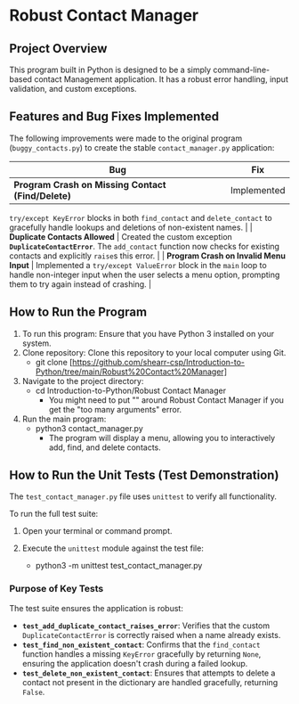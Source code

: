 # Robust Contact Manager
## Project Overview
This program built in Python is designed to be a simply command-line-based 
contact Management application. It has a robust error handling, input 
validation, and custom exceptions. 

## Features and Bug Fixes Implemented

The following improvements were made to the original program 
(`buggy_contacts.py`) to create the stable `contact_manager.py` application:

| **Bug** | **Fix** | 
| ----- | ----- | 
| **Program Crash on Missing Contact (Find/Delete)** | Implemented 
`try/except KeyError` blocks in both `find_contact` and `delete_contact` to 
gracefully handle lookups and deletions of non-existent names. | 
| **Duplicate Contacts Allowed** | Created the custom exception 
**`DuplicateContactError`**. The `add_contact` function now checks for existing 
contacts and explicitly `raise`s this error. | 
| **Program Crash on Invalid Menu Input** | Implemented a 
`try/except ValueError` block in the `main` loop to handle non-integer input 
when the user selects a menu option, prompting them to try again instead of 
crashing. | 

## How to Run the Program
1. To run this program: Ensure that you have Python 3 installed on your system.
2. Clone repository: Clone this repository to your local computer using Git.
   - git clone [https://github.com/shearr-csp/Introduction-to-Python/tree/main/Robust%20Contact%20Manager]
3. Navigate to the project directory:
   - cd Introduction-to-Python/Robust Contact Manager
      - You might need to put "" around Robust Contact Manager if you get 
        the "too many arguments" error. 
4. Run the main program:
   - python3 contact_manager.py
      - The program will display a menu, allowing you to interactively add, 
      find, and delete contacts.

## How to Run the Unit Tests (Test Demonstration)

The `test_contact_manager.py` file uses `unittest` to verify all functionality.

To run the full test suite:

1. Open your terminal or command prompt.

2. Execute the `unittest` module against the test file:
   - python3 -m unittest test_contact_manager.py

### Purpose of Key Tests

The test suite ensures the application is robust:

   - **`test_add_duplicate_contact_raises_error`**: Verifies that the custom 
   `DuplicateContactError` is correctly raised when a name already exists.
   - **`test_find_non_existent_contact`**: Confirms that the `find_contact` 
   function handles a missing `KeyError` gracefully by returning `None`, 
   ensuring the application doesn't crash during a failed lookup.
   - **`test_delete_non_existent_contact`**: Ensures that attempts to delete a 
   contact not present in the dictionary are handled gracefully, returning 
   `False`.


